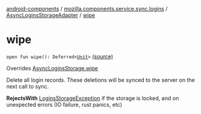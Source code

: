 [android-components](../../index.md) / [mozilla.components.service.sync.logins](../index.md) / [AsyncLoginsStorageAdapter](index.md) / [wipe](./wipe.md)

# wipe

`open fun wipe(): Deferred<`[`Unit`](https://kotlinlang.org/api/latest/jvm/stdlib/kotlin/-unit/index.html)`>` [(source)](https://github.com/mozilla-mobile/android-components/blob/master/components/service/sync-logins/src/main/java/mozilla/components/service/sync/logins/AsyncLoginsStorage.kt#L327)

Overrides [AsyncLoginsStorage.wipe](../-async-logins-storage/wipe.md)

Delete all login records. These deletions will be synced to the server on the next call to sync.

**RejectsWith**
[LoginsStorageException](../-logins-storage-exception.md) if the storage is locked, and on unexpected
    errors (IO failure, rust panics, etc)


